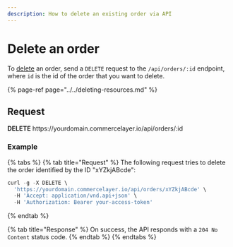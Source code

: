 ```yaml
---
description: How to delete an existing order via API
---
```


# Delete an order

To <a href="https://docs.commercelayer.io/developers/deleting-resources" target="_blank">delete</a> an order, send a `DELETE` request to the `/api/orders/:id` endpoint, where `id` is the id of the order that you want to delete.

{% page-ref page="../../deleting-resources.md" %}

## Request

**DELETE** https://<i></i>yourdomain.commercelayer.io/api/orders/:id

### Example

{% tabs %}
{% tab title="Request" %}
The following request tries to delete the order identified by the ID "xYZkjABcde":

```javascript
curl -g -X DELETE \
  'https://yourdomain.commercelayer.io/api/orders/xYZkjABcde' \
  -H 'Accept: application/vnd.api+json' \
  -H 'Authorization: Bearer your-access-token'
```
{% endtab %}

{% tab title="Response" %}
On success, the API responds with a `204 No Content` status code.
{% endtab %}
{% endtabs %}

